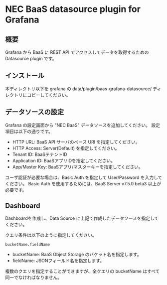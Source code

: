 NEC BaaS datasource plugin for Grafana
======================================

概要
----

Grafana から BaaS に REST API でアクセスしてデータを取得するための  Datasource plugin です。

インストール
------------

本ディレクトリ以下を grafana の data/plugin/baas-grafana-datasource/ ディレクトリにコピーしてください。

データソースの設定
-------------------

Grafana の設定画面から "NEC BaaS" データソースを追加してください。
設定項目は以下の通りです。

* HTTP URL: BaaS API サーバのベース URI を指定してください。
* HTTP Access: Server(Default) を指定してください。
* Tenant ID: BaaSテナントID
* Application ID: BaaSアプリIDを指定してください。
* App/Master Key: BaaSアプリ/マスターキーを指定してください。

ユーザ認証が必要な場合は、Basic Auth を指定して User/Password を入力してください。
Basic Auth を使用するためには、BaaS Server v7.5.0 beta3 以上が必要です。

Dashboard
----------

Dashboardを作成し、Data Source に上記で作成したデータソースを指定してください。

クエリ条件は以下のように指定してください。

    bucketName.fieldName

* bucketName: BaaS Object Storage のバケット名を指定します。
* fieldName: JSONフィールド名を指定します。

複数のクエリを指定することができますが、全クエリの bucketName はすべて同一でなければなりません。




